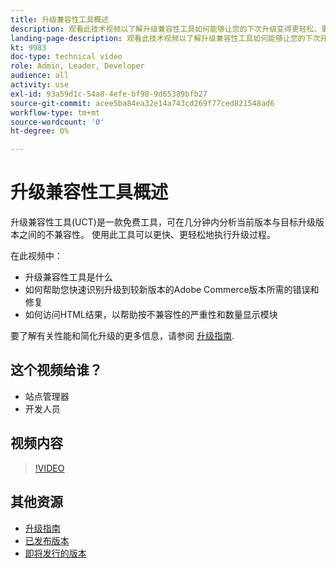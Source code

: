```yaml
---
title: 升级兼容性工具概述
description: 观看此技术视频以了解升级兼容性工具如何能够让您的下次升级变得更轻松、更便宜和更快速。
landing-page-description: 观看此技术视频以了解升级兼容性工具如何能够让您的下次升级变得更轻松、更便宜和更快速。
kt: 9983
doc-type: technical video
role: Admin, Leader, Developer
audience: all
activity: use
exl-id: 93a59d1c-54a8-4efe-bf98-9d65389bfb27
source-git-commit: acee5ba84ea32e14a743cd269f77ced821548ad6
workflow-type: tm+mt
source-wordcount: '0'
ht-degree: 0%

---
```


# 升级兼容性工具概述

升级兼容性工具(UCT)是一款免费工具，可在几分钟内分析当前版本与目标升级版本之间的不兼容性。 使用此工具可以更快、更轻松地执行升级过程。

在此视频中：

- 升级兼容性工具是什么
- 如何帮助您快速识别升级到较新版本的Adobe Commerce版本所需的错误和修复
- 如何访问HTML结果，以帮助按不兼容性的严重性和数量显示模块

要了解有关性能和简化升级的更多信息，请参阅 [升级指南](https://experienceleague.adobe.com/docs/commerce-operations/upgrade-guide/overview.html).

## 这个视频给谁？

- 站点管理器
- 开发人员

## 视频内容

>[!VIDEO](https://video.tv.adobe.com/v/341245?quality=12&learn=on)

## 其他资源

- [升级指南](https://experienceleague.adobe.com/docs/commerce-operations/upgrade-guide/overview.html)
- [已发布版本](https://devdocs.magento.com/release/released-versions.html)
- [即将发行的版本](https://devdocs.magento.com/release/)
